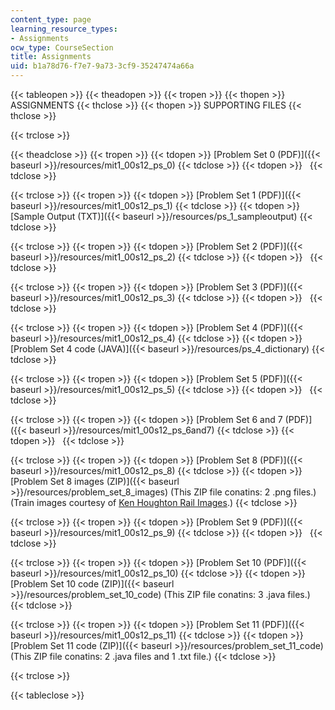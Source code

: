 ```yaml
---
content_type: page
learning_resource_types:
- Assignments
ocw_type: CourseSection
title: Assignments
uid: b1a78d76-f7e7-9a73-3cf9-35247474a66a
---
```


{{< tableopen >}}
{{< theadopen >}}
{{< tropen >}}
{{< thopen >}}
ASSIGNMENTS
{{< thclose >}}
{{< thopen >}}
SUPPORTING FILES
{{< thclose >}}

{{< trclose >}}

{{< theadclose >}}
{{< tropen >}}
{{< tdopen >}}
[Problem Set 0 (PDF)]({{< baseurl >}}/resources/mit1_00s12_ps_0)
{{< tdclose >}}
{{< tdopen >}}
 
{{< tdclose >}}

{{< trclose >}}
{{< tropen >}}
{{< tdopen >}}
[Problem Set 1 (PDF)]({{< baseurl >}}/resources/mit1_00s12_ps_1)
{{< tdclose >}}
{{< tdopen >}}
[Sample Output (TXT)]({{< baseurl >}}/resources/ps_1_sampleoutput)
{{< tdclose >}}

{{< trclose >}}
{{< tropen >}}
{{< tdopen >}}
[Problem Set 2 (PDF)]({{< baseurl >}}/resources/mit1_00s12_ps_2)
{{< tdclose >}}
{{< tdopen >}}
 
{{< tdclose >}}

{{< trclose >}}
{{< tropen >}}
{{< tdopen >}}
[Problem Set 3 (PDF)]({{< baseurl >}}/resources/mit1_00s12_ps_3)
{{< tdclose >}}
{{< tdopen >}}
 
{{< tdclose >}}

{{< trclose >}}
{{< tropen >}}
{{< tdopen >}}
[Problem Set 4 (PDF)]({{< baseurl >}}/resources/mit1_00s12_ps_4)
{{< tdclose >}}
{{< tdopen >}}
[Problem Set 4 code (JAVA)]({{< baseurl >}}/resources/ps_4_dictionary)
{{< tdclose >}}

{{< trclose >}}
{{< tropen >}}
{{< tdopen >}}
[Problem Set 5 (PDF)]({{< baseurl >}}/resources/mit1_00s12_ps_5)
{{< tdclose >}}
{{< tdopen >}}
 
{{< tdclose >}}

{{< trclose >}}
{{< tropen >}}
{{< tdopen >}}
[Problem Set 6 and 7 (PDF)]({{< baseurl >}}/resources/mit1_00s12_ps_6and7)
{{< tdclose >}}
{{< tdopen >}}
 
{{< tdclose >}}

{{< trclose >}}
{{< tropen >}}
{{< tdopen >}}
[Problem Set 8 (PDF)]({{< baseurl >}}/resources/mit1_00s12_ps_8)
{{< tdclose >}}
{{< tdopen >}}
[Problem Set 8 images (ZIP)]({{< baseurl >}}/resources/problem_set_8_images) (This ZIP file conatins: 2 .png files.) (Train images courtesy of [Ken Houghton Rail Images](http://www.rrhistorical.com/).)
{{< tdclose >}}

{{< trclose >}}
{{< tropen >}}
{{< tdopen >}}
[Problem Set 9 (PDF)]({{< baseurl >}}/resources/mit1_00s12_ps_9)
{{< tdclose >}}
{{< tdopen >}}
 
{{< tdclose >}}

{{< trclose >}}
{{< tropen >}}
{{< tdopen >}}
[Problem Set 10 (PDF)]({{< baseurl >}}/resources/mit1_00s12_ps_10)
{{< tdclose >}}
{{< tdopen >}}
[Problem Set 10 code (ZIP)]({{< baseurl >}}/resources/problem_set_10_code) (This ZIP file conatins: 3 .java files.)
{{< tdclose >}}

{{< trclose >}}
{{< tropen >}}
{{< tdopen >}}
[Problem Set 11 (PDF)]({{< baseurl >}}/resources/mit1_00s12_ps_11)
{{< tdclose >}}
{{< tdopen >}}
[Problem Set 11 code (ZIP)]({{< baseurl >}}/resources/problem_set_11_code) (This ZIP file conatins: 2 .java files and 1 .txt file.)
{{< tdclose >}}

{{< trclose >}}

{{< tableclose >}}